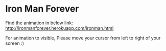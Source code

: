# Iron Man Forever

Find the animation in below link:
http://ironmanforever.herokuapp.com/ironman.html

For animation to visible, Please move your cursor from left to right of your screen :)
